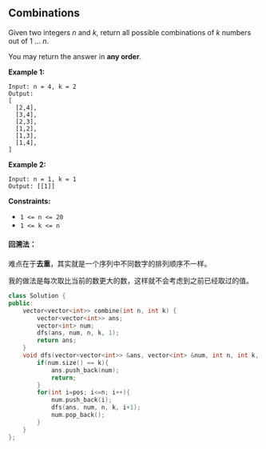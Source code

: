 ## Combinations

Given two integers *n* and *k*, return all possible combinations of *k* numbers out of 1 ... *n*.

You may return the answer in **any order**.

**Example 1:**

```
Input: n = 4, k = 2
Output:
[
  [2,4],
  [3,4],
  [2,3],
  [1,2],
  [1,3],
  [1,4],
]
```

**Example 2:**

```
Input: n = 1, k = 1
Output: [[1]]
```

**Constraints:**

- `1 <= n <= 20`
- `1 <= k <= n`

#### 回溯法：

​			难点在于**去重**，其实就是一个序列中不同数字的排列顺序不一样。

​			我的做法是每次取比当前的数更大的数，这样就不会考虑到之前已经取过的值。

```c++
class Solution {
public:
    vector<vector<int>> combine(int n, int k) {
        vector<vector<int>> ans;
        vector<int> num;
        dfs(ans, num, n, k, 1);
        return ans;
    }
    void dfs(vector<vector<int>> &ans, vector<int> &num, int n, int k, int pos){
        if(num.size() == k){
            ans.push_back(num);
            return;
        }
        for(int i=pos; i<=n; i++){
            num.push_back(i);
            dfs(ans, num, n, k, i+1);
            num.pop_back();
        }
    }
};
```

